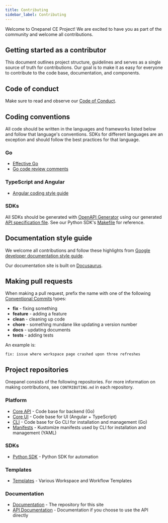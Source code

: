 ```yaml
---
title: Contributing
sidebar_label: Contributing
---
```


Welcome to Onepanel CE Project! We are excited to have you as part of the community and welcome all contributions.

## Getting started as a contributor
This document outlines project structure, guidelines and serves as a single source of truth for contributions. Our goal is to make it as easy for everyone to contribute to the code base, documentation, and components.

## Code of conduct
Make sure to read and observe our [Code of Conduct](https://github.com/onepanelio/core/blob/master/CODE_OF_CONDUCT.md).

## Coding conventions
All code should be written in the languages and frameworks listed below and follow that language's conventions. SDKs for different languages are an exception and should follow the best practices for that language.

### Go
- [Effective Go](https://golang.org/doc/effective_go.html)
- [Go code review comments](https://github.com/golang/go/wiki/CodeReviewComments)

### TypeScript and Angular
- [Angular coding style guide](https://angular.io/guide/styleguide)

### SDKs
All SDKs should be generated with [OpenAPI Generator](https://github.com/OpenAPITools/openapi-generator-cli) using our generated [API specification file](https://github.com/onepanelio/core/blob/master/api/api.swagger.json). See our Python SDK's [Makefile](https://github.com/onepanelio/python-sdk/blob/master/Makefile) for reference.

## Documentation style guide
We welcome all contributions and follow these highlights from [Google developer documentation style guide](https://developers.google.com/style/highlights).

Our documentation site is built on [Docusaurus](https://v2.docusaurus.io/).

## Making pull requests

When making a pull request, prefix the name with one of the following [Conventional Commits](https://www.conventionalcommits.org/en/v1.0.0/) types:

 * **fix** - fixing something
 * **feature** - adding a feature
 * **clean** - cleaning up code
 * **chore** - something mundane like updating a version number
 * **docs** - updating documents
 * **tests** - adding tests
  
An example is: 

```
fix: issue where workspace page crashed upon three refreshes
```

## Project repositories
Onepanel consists of the following repositories. For more information on making contributions, see `CONTRIBUTING.md` in each repository.

### Platform
- [Core API](https://github.com/onepanelio/core/) - Code base for backend (Go)
- [Core UI](https://github.com/onepanelio/core-ui/) - Code base for UI (Angular + TypeScript)
- [CLI](https://github.com/onepanelio/cli/) - Code base for Go CLI for installation and management (Go)
- [Manifests](https://github.com/onepanelio/core-ui/) - Kustomize manifests used by CLI for installation and management (YAML)

### SDKs
- [Python SDK](https://github.com/onepanelio/python-sdk/) - Python SDK for automation

### Templates
- [Templates](https://github.com/onepanelio/templates) - Various Workspace and Workflow Templates

### Documentation
- [Documentation](https://github.com/onepanelio/core-docs/) - The repository for this site
- [API Documentation](https://github.com/onepanelio/core-api-docs/) - Documentation if you choose to use the API directly
